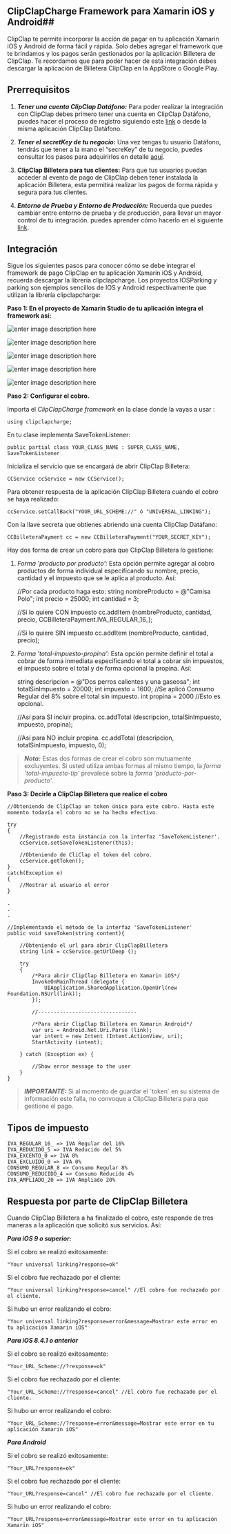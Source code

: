 
## ClipClapCharge Framework  para Xamarin iOS y Android##

ClipClap te permite incorporar la acción de pagar en tu aplicación Xamarin iOS y Android de forma fácil y rápida. Solo debes agregar el framework que te brindamos y los pagos serán gestionados por la aplicación Billetera de ClipClap.
Te recordamos que para poder hacer de esta integración debes descargar la aplicación de Billetera ClipClap en la AppStore o Google Play.

## Prerrequisitos ##

 1. ***Tener una cuenta ClipClap Datáfono:***
Para poder realizar la integración con ClipClap debes primero tener una cuenta en ClipClap Datáfono, puedes hacer el proceso de registro siguiendo este [link](https://clipclap.co/) o desde la misma aplicación ClipClap Datáfono.

 2. ***Tener el secretKey de tu negocio:***
Una vez tengas tu usuario Datáfono, tendrás que tener a la mano el “secreKey” de tu negocio, puedes consultar los pasos para adquirirlos en detalle [aquí](https://clipclap.co/).

 3. **ClipClap Billetera para tus clientes:**
Para que tus usuarios puedan acceder al evento de pago de ClipClap deben tener instalada la aplicación Billetera, esta permitirá realizar los pagos de forma rápida y segura para tus clientes.

 4. ***Entorno de Prueba y Entorno de Producción:***
Recuerda que puedes cambiar entre entorno de prueba y de producción, para llevar un mayor control de tu integración. puedes aprender cómo hacerlo en el siguiente [link](https://clipclap.co/).


## Integración ##

Sigue los siguientes pasos para conocer cómo se debe integrar el framework de pago ClipClap en tu aplicación Xamarin iOS y Android, recuerda descargar la librería clipclapcharge. Los proyectos IOSParking y parking son ejemplos sencillos de IOS y Android respectivamente que utilizan la librería clipclapcharge:

**Paso 1: En el proyecto de Xamarin Studio de tu aplicación integra el framework así:**

![enter image description here](http://www.clipclap.co/docs/tutorials/xamarin/img/1.png)

![enter image description here](http://www.clipclap.co/docs/tutorials/xamarin/img/2.png)

![enter image description here](http://www.clipclap.co/docs/tutorials/xamarin/img/3.png)

![enter image description here](http://www.clipclap.co/docs/tutorials/xamarin/img/4.png)

![enter image description here](http://www.clipclap.co/docs/tutorials/xamarin/img/5.png)


**Paso 2: Configurar el cobro.**

Importa el *ClipClapCharge framework* en la clase donde la vayas a usar :

    using clipclapcharge;
    
En tu clase implementa SaveTokenListener:

    public partial class YOUR_CLASS_NAME : SUPER_CLASS_NAME, SaveTokenListener

Inicializa el servicio que se encargará de abrir ClipClap Billetera:

    CCService ccService = new CCService();
    
Para obtener respuesta de la aplicación ClipClap Billetera cuando el cobro se haya realizado:
    
    ccService.setCallBack("YOUR_URL_SCHEME://" ó "UNIVERSAL_LINKING");    

Con la llave secreta que obtienes abriendo una cuenta ClipClap Datáfano:

    CCBilleteraPayment cc = new CCBilleteraPayment("YOUR_SECRET_KEY");

Hay dos forma de crear un cobro para que ClipClap Billetera lo gestione:

 1) *Forma 'producto por producto':* Esta opción permite agregar al cobro productos de forma individual especificando su nombre, precio, cantidad y el impuesto que se le aplica al producto. Así: 
    
    //Por cada producto haga esto:
    string nombreProducto = @"Camisa Polo";
    int precio = 25000;
    int cantidad = 3;
    
    //Si lo quiere CON impuesto
    cc.addItem (nombreProducto, cantidad, precio, CCBilleteraPayment.IVA_REGULAR_16_);
    
    //Si lo quiere SIN impuesto
    cc.addItem (nombreProducto, cantidad, precio);


2) *Forma 'total-impuesto-propina':* Esta opción permite definir el total a cobrar de forma inmediata especificando el total a cobrar sin impuestos, el impuesto sobre el total y de forma opcional la propina. Así:

    string descripcion = @"Dos perros calientes y una gaseosa";
    int totalSinImpuesto = 20000;
    int impuesto = 1600; //Se aplicó Consumo Regular del 8% sobre el total sin impuesto.
    int propina = 2000   //Esto es opcional.
    
    //Así para SI incluir propina.
    cc.addTotal (descripcion, totalSinImpuesto, impuesto, propina);
	    
    //Así para NO incluir propina.
    cc.addTotal (descripcion, totalSinImpuesto, impuesto, 0);                                        

> ***Nota:*** Estas dos formas de crear el cobro son mutuamente excluyentes. Si usted utiliza ambas formas al mismo tiempo, la *forma 'total-impuesto-tip'* prevalece sobre la *forma 'producto-por-producto'*.

**Paso 3: Decirle a ClipClap Billetera que realice el cobro**

    //Obteniendo de ClipClap un token único para este cobro. Hasta este momento todavía el cobro no se ha hecho efectivo.
    
    try
	{
		//Registrando esta instancia con la interfaz 'SaveTokenListener'.
		ccService.setSaveTokenListener(this);

		//Obteniendo de CliClap el token del cobro.
		ccService.getToken();
	}
	catch(Exception e)
	{
		//Mostrar al usuario el error
	}

	.
	.
	.

	//Implementando el método de la interfaz 'SaveTokenListener'
	public void saveToken(string content){

		//Obteniendo el url para abrir ClipClapBilletera
		string link = ccService.getUrlDeep ();
		
		try 
		{
			/*Para abrir ClipClap Billetera en Xamarin iOS*/				
			InvokeOnMainThread (delegate {  
				UIApplication.SharedApplication.OpenUrl(new Foundation.NSUrl(link));
			});
			
			//--------------------------------
			
			/*Para abrir ClipClap Billetera en Xamarin Android*/
			var uri = Android.Net.Uri.Parse (link);
            var intent = new Intent (Intent.ActionView, uri);
            StartActivity (intent);
		
		} catch (Exception ex) {

			//Show error message to the user
		}
	}
		

> ***IMPORTANTE:*** Si al momento de guardar el ´token´ en su sistema de información este falla, no convoque a ClipClap Billetera para que gestione el pago.


## Tipos de impuesto ##

    IVA_REGULAR_16_ => IVA Regular del 16%
    IVA_REDUCIDO_5 => IVA Reducido del 5%
    IVA_EXCENTO_0 => IVA 0%
    IVA_EXCLUIDO_0 => IVA 0%
    CONSUMO_REGULAR_8 => Consumo Regular 8%
    CONSUMO_REDUCIDO_4 => Consumo Reducido 4%
    IVA_AMPLIADO_20 => IVA Ampliado 20%

## Respuesta por parte de ClipClap Billetera ##

Cuando ClipClap Billetera a ha finalizado el cobro, este responde de tres maneras a la aplicación que solicitó sus servicios. Así:

***Para iOS 9 o superior:***

Si el cobro se realizó exitosamente:

    "Your universal linking?response=ok"

Si el cobro fue rechazado por el cliente:
  
    "Your universal linking?response=cancel" //El cobro fue rechazado por el cliente.

Si hubo un error realizando el cobro:

    "Your universal linking?response=error&message=Mostrar este error en tu aplicación Xamarin iOS"

***Para iOS 8.4.1 o anterior***

Si el cobro se realizó exitosamente:

    "Your_URL_Scheme://?response=ok"

Si el cobro fue rechazado por el cliente:
  
    "Your_URL_Scheme://?response=cancel" //El cobro fue rechazado por el cliente.

Si hubo un error realizando el cobro:

    "Your_URL_Scheme://?response=error&message=Mostrar este error en tu aplicación Xamarin iOS"
    
***Para Android***

Si el cobro se realizó exitosamente:

    "Your_URL?response=ok"

Si el cobro fue rechazado por el cliente:
  
    "Your_URL?response=cancel" //El cobro fue rechazado por el cliente.

Si hubo un error realizando el cobro:

    "Your_URL?response=error&message=Mostrar este error en tu aplicación Xamarin iOS"




